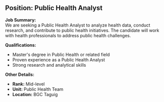 ## **Position: Public Health Analyst**

**Job Summary:**  
We are seeking a Public Health Analyst to analyze health data, conduct research, and contribute to public health initiatives. The candidate will work with health professionals to address public health challenges.

**Qualifications:**  
- Master's degree in Public Health or related field
- Proven experience as a Public Health Analyst
- Strong research and analytical skills

**Other Details:**
- **Rank:** Mid-level
- **Unit:** Public Health Team
- **Location:** BGC Taguig
